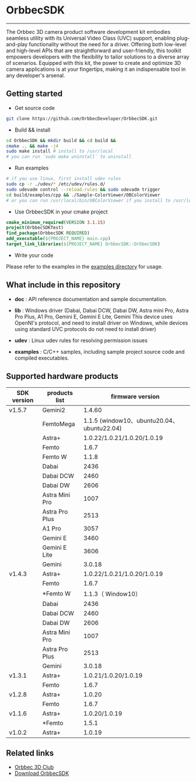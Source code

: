# OrbbecSDK

---
The Orbbec 3D camera product software development kit embodies seamless utility with 
its Universal Video Class (UVC) support, enabling plug-and-play functionality without 
the need for a driver. Offering both low-level and high-level APIs that are straightforward
and user-friendly, this toolkit empowers developers with the flexibility to tailor 
solutions to a diverse array of scenarios. Equipped with this kit, the power to create
and optimize 3D camera applications is at your fingertips, making it an indispensable
tool in any developer's arsenal.

## Getting started
* Get source code 
```bash
git clone https://github.com/OrbbecDeveloper/OrbbecSDK.git
```
* Build && install
```bash
cd OrbbecSDK && mkdir build && cd build &&
cmake .. && make -j4
sudo make install # install to /usr/local
# you can run `sudo make uninstall` to uninstall
```
* Run examples
```bash
# if you use linux, first install udev rules
sudo cp -r ./udev/* /etc/udev/rules.d/
sudo udevadm control --reload-rules && sudo udevadm trigger
cd build/examples/cpp && ./Sample-ColorViewer/OBColorViewer
# or you can run /usr/local/bin/OBColorViewer if you install to /usr/local
```
* Use OrbbecSDK in your cmake project
```cmake
cmake_minimum_required(VERSION 3.1.15)
project(OrbbecSDKTest)
find_package(OrbbecSDK REQUIRED)
add_executable(${PROJECT_NAME} main.cpp)
target_link_libraries(${PROJECT_NAME} OrbbecSDK::OrbbecSDK)
```
* Write your code

Please refer to the examples in the [examples directory](examples) for usage.
## What include in this repository

* **doc** : API reference documentation and sample documentation.

* **lib** : Windows driver (Dabai, Dabai DCW, Dabai DW, Astra mini Pro, Astra Pro Plus, A1 Pro, Gemini E, Gemini E Lite, Gemini This device uses OpenNI's  protocol, and need to install driver on Windows, while devices using standard UVC protocols do not need to install driver)

* **udev** : Linux udev rules for resolving permission issues

* **examples** : C/C++ samples, including sample project source code and compiled executables.

## Supported hardware products

| **SDK version** | **products list** | **firmware version** |
| --- | --- | --- |
| v1.5.7      | Gemini2        | 1.4.60                     |
|             | FemtoMega      | 1.1.5  (window10、ubuntu20.04、ubuntu22.04)                     |
|             | Astra+         | 1.0.22/1.0.21/1.0.20/1.0.19 |
|             | Femto          | 1.6.7                       |
|             | Femto W       | 1.1.8          |
|             | Dabai          | 2436                        |
|             | Dabai DCW      | 2460                        |
|             | Dabai DW       | 2606                        |
|             | Astra Mini Pro | 1007                        |
|             | Astra Pro Plus | 2513                        |
|             | A1 Pro         | 3057                        |
|             | Gemini E       | 3460                        |
|             | Gemini E Lite  | 3606                  |
|             | Gemini         | 3.0.18                      |
| v1.4.3 | Astra+ | 1.0.22/1.0.21/1.0.20/1.0.19 |
|  | Femto | 1.6.7 |
|  | *Femto W | 1.1.3（ Window10） |
|  | Dabai | 2436 |
|  | Dabai DCW | 2460 |
|  | Dabai DW | 2606 |
|  | Astra Mini Pro | 1007 |
| | Astra Pro Plus | 2513 |
| | Gemini | 3.0.18 |
| v1.3.1 | Astra+ | 1.0.21/1.0.20/1.0.19 |
| | Femto | 1.6.7 |
| v1.2.8 | Astra+ | 1.0.20 |
| | Femto | 1.6.7 |
| v1.1.6 | Astra+ | 1.0.20/1.0.19 |
| | *Femto | 1.5.1 |
| v1.0.2 | Astra+ | 1.0.19 |

## Related links

* [Orbbec 3D Club](https://3dclub.orbbec3d.com)
* [Download OrbbecSDK](https://orbbec3d.com/index/download.html)
